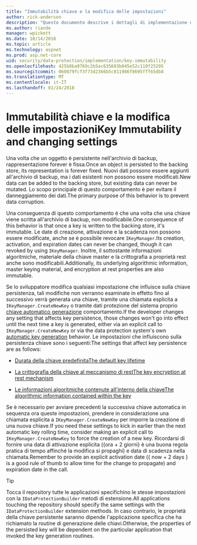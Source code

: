 ```yaml
---
title: "Immutabilità chiave e la modifica delle impostazioni"
author: rick-anderson
description: "Questo documento descrive i dettagli di implementazione di ASP.NET Core dati protezione chiave immutabilità API."
ms.author: riande
manager: wpickett
ms.date: 10/14/2016
ms.topic: article
ms.technology: aspnet
ms.prod: asp.net-core
uid: security/data-protection/implementation/key-immutability
ms.openlocfilehash: 425b8ba9769c2b5ac635693b045e52c110f25205
ms.sourcegitcommit: 060879fcf3f73d2366b5c811986f8695fff65db8
ms.translationtype: MT
ms.contentlocale: it-IT
ms.lasthandoff: 01/24/2018
---
```

# <a name="key-immutability-and-changing-settings"></a><span data-ttu-id="bc80d-103">Immutabilità chiave e la modifica delle impostazioni</span><span class="sxs-lookup"><span data-stu-id="bc80d-103">Key Immutability and changing settings</span></span>

<span data-ttu-id="bc80d-104">Una volta che un oggetto è persistente nell'archivio di backup, rappresentazione forever è fissa.</span><span class="sxs-lookup"><span data-stu-id="bc80d-104">Once an object is persisted to the backing store, its representation is forever fixed.</span></span> <span data-ttu-id="bc80d-105">Nuovi dati possono essere aggiunti all'archivio di backup, ma i dati esistenti non possono essere modificati.</span><span class="sxs-lookup"><span data-stu-id="bc80d-105">New data can be added to the backing store, but existing data can never be mutated.</span></span> <span data-ttu-id="bc80d-106">Lo scopo principale di questo comportamento è per evitare il danneggiamento dei dati.</span><span class="sxs-lookup"><span data-stu-id="bc80d-106">The primary purpose of this behavior is to prevent data corruption.</span></span>

<span data-ttu-id="bc80d-107">Una conseguenza di questo comportamento è che una volta che una chiave viene scritta all'archivio di backup, non modificabile.</span><span class="sxs-lookup"><span data-stu-id="bc80d-107">One consequence of this behavior is that once a key is written to the backing store, it's immutable.</span></span> <span data-ttu-id="bc80d-108">Le date di creazione, attivazione e la scadenza non possono essere modificate, anche se è possibile revocare `IKeyManager`.</span><span class="sxs-lookup"><span data-stu-id="bc80d-108">Its creation, activation, and expiration dates can never be changed, though it can revoked by using `IKeyManager`.</span></span> <span data-ttu-id="bc80d-109">Inoltre, il sottostante informazioni algoritmiche, materiale della chiave master e la crittografia a proprietà rest anche sono modificabili.</span><span class="sxs-lookup"><span data-stu-id="bc80d-109">Additionally, its underlying algorithmic information, master keying material, and encryption at rest properties are also immutable.</span></span>

<span data-ttu-id="bc80d-110">Se lo sviluppatore modifica qualsiasi impostazione che influisce sulla chiave persistenza, tali modifiche non verranno esaminate in effetto fino al successivo verrà generata una chiave, tramite una chiamata esplicita a `IKeyManager.CreateNewKey` o tramite dati protezione del sistema proprio [chiave automatico generazione](key-management.md#data-protection-implementation-key-management) comportamento.</span><span class="sxs-lookup"><span data-stu-id="bc80d-110">If the developer changes any setting that affects key persistence, those changes won't go into effect until the next time a key is generated, either via an explicit call to `IKeyManager.CreateNewKey` or via the data protection system's own [automatic key generation](key-management.md#data-protection-implementation-key-management) behavior.</span></span> <span data-ttu-id="bc80d-111">Le impostazioni che influiscono sulla persistenza chiave sono i seguenti:</span><span class="sxs-lookup"><span data-stu-id="bc80d-111">The settings that affect key persistence are as follows:</span></span>

* [<span data-ttu-id="bc80d-112">Durata della chiave predefinita</span><span class="sxs-lookup"><span data-stu-id="bc80d-112">The default key lifetime</span></span>](key-management.md#data-protection-implementation-key-management)

* [<span data-ttu-id="bc80d-113">La crittografia della chiave al meccanismo di rest</span><span class="sxs-lookup"><span data-stu-id="bc80d-113">The key encryption at rest mechanism</span></span>](key-encryption-at-rest.md#data-protection-implementation-key-encryption-at-rest)

* [<span data-ttu-id="bc80d-114">Le informazioni algoritmiche contenute all'interno della chiave</span><span class="sxs-lookup"><span data-stu-id="bc80d-114">The algorithmic information contained within the key</span></span>](xref:security/data-protection/configuration/overview#changing-algorithms-with-usecryptographicalgorithms)

<span data-ttu-id="bc80d-115">Se è necessario per avviare precedenti la successiva chiave automatica in sequenza ora queste impostazioni, prendere in considerazione una chiamata esplicita a `IKeyManager.CreateNewKey` per imporre la creazione di una nuova chiave.</span><span class="sxs-lookup"><span data-stu-id="bc80d-115">If you need these settings to kick in earlier than the next automatic key rolling time, consider making an explicit call to `IKeyManager.CreateNewKey` to force the creation of a new key.</span></span> <span data-ttu-id="bc80d-116">Ricordarsi di fornire una data di attivazione esplicita ({ora + 2 giorni} è una buona regola pratica di tempo affinché la modifica si propaghi) e data di scadenza nella chiamata.</span><span class="sxs-lookup"><span data-stu-id="bc80d-116">Remember to provide an explicit activation date ({ now + 2 days } is a good rule of thumb to allow time for the change to propagate) and expiration date in the call.</span></span>

>[!TIP]
> <span data-ttu-id="bc80d-117">Tocca il repository tutte le applicazioni specifichino le stesse impostazioni con la `IDataProtectionBuilder` metodi di estensione.</span><span class="sxs-lookup"><span data-stu-id="bc80d-117">All applications touching the repository should specify the same settings with the `IDataProtectionBuilder` extension methods.</span></span> <span data-ttu-id="bc80d-118">In caso contrario, le proprietà della chiave persistente saranno dipende l'applicazione specifica che ha richiamato la routine di generazione delle chiavi.</span><span class="sxs-lookup"><span data-stu-id="bc80d-118">Otherwise, the properties of the persisted key will be dependent on the particular application that invoked the key generation routines.</span></span>
